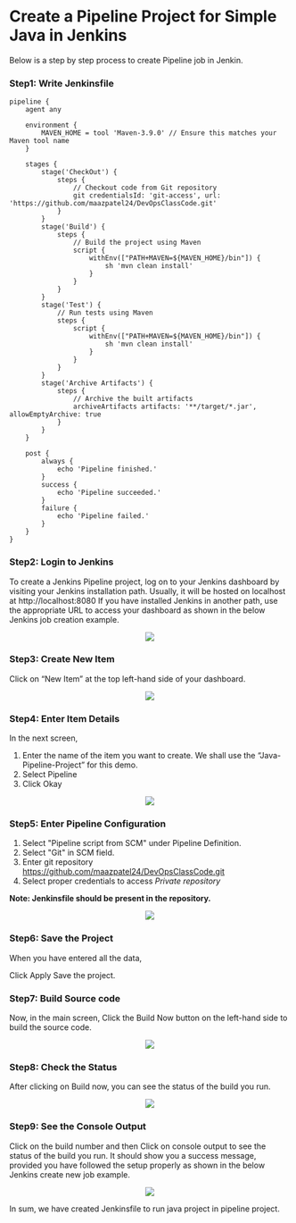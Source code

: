 # Create a Pipeline Project for Simple Java in Jenkins

Below is a step by step process to create Pipeline job in Jenkin.

### Step1: Write Jenkinsfile 

```Jenkinsfile
pipeline {
    agent any

    environment {
        MAVEN_HOME = tool 'Maven-3.9.0' // Ensure this matches your Maven tool name
    }

    stages {
        stage('CheckOut') {
            steps {
                // Checkout code from Git repository
                git credentialsId: 'git-access', url: 'https://github.com/maazpatel24/DevOpsClassCode.git' 
            }
        }
        stage('Build') {
            steps {
                // Build the project using Maven
                script {
                    withEnv(["PATH+MAVEN=${MAVEN_HOME}/bin"]) {
                        sh 'mvn clean install'
                    }
                }
            }
        }
        stage('Test') {
            // Run tests using Maven
            steps {
                script {
                    withEnv(["PATH+MAVEN=${MAVEN_HOME}/bin"]) {
                        sh 'mvn clean install'
                    }
                }
            }
        }
        stage('Archive Artifacts') {
            steps {
                // Archive the built artifacts
                archiveArtifacts artifacts: '**/target/*.jar', allowEmptyArchive: true
            }
        }
    }

    post {
        always {
            echo 'Pipeline finished.'
        }
        success {
            echo 'Pipeline succeeded.'
        }
        failure {
            echo 'Pipeline failed.'
        }
    }
}
```


### Step2: Login to Jenkins

To create a Jenkins Pipeline project, log on to your Jenkins dashboard by visiting your Jenkins installation path. Usually, it will be hosted on localhost at http://localhost:8080 If you have installed Jenkins in another path, use the appropriate URL to access your dashboard as shown in the below Jenkins job creation example.

<p align="center"><img src="./screenshots_freestyle/loginpage.png"><p>


### Step3: Create New Item

Click on “New Item” at the top left-hand side of your dashboard.

<p align="center"><img src="./screenshots_freestyle/dashboard.png"><p>


### Step4: Enter Item Details

In the next screen,

1. Enter the name of the item you want to create. We shall use the “Java-Pipeline-Project” for this demo.
2. Select Pipeline
3. Click Okay

<p align="center"><img src="./screenshot_pipelineProj/pipelineItem.png"><p>

### Step5: Enter Pipeline Configuration

1. Select "Pipeline script from SCM" under Pipeline Definition.
2. Select "Git" in SCM field.
3. Enter git repository https://github.com/maazpatel24/DevOpsClassCode.git 
4. Select proper credentials to access *Private repository*

**Note: Jenkinsfile should be present in the repository.**

<p align="center"><img src="./screenshot_pipelineProj/PipelineConfig.png"><p>


### Step6: Save the Project

When you have entered all the data,

Click Apply
Save the project.


### Step7: Build Source code

Now, in the main screen, Click the Build Now button on the left-hand side to build the source code.

<p align="center"><img src="./screenshots_freestyle/Startbuild.png"><p>


### Step8: Check the Status

After clicking on Build now, you can see the status of the build you run.

<p align="center"><img src="./screenshot_pipelineProj/BuildStatus.png"><p>


### Step9: See the Console Output

Click on the build number and then Click on console output to see the status of the build you run. It should show you a success message, provided you have followed the setup properly as shown in the below Jenkins create new job example.

<p align="center"><img src="./screenshot_pipelineProj/ConsoleOutput.png"><p>

In sum, we have created Jenkinsfile to run java project in pipeline project.
